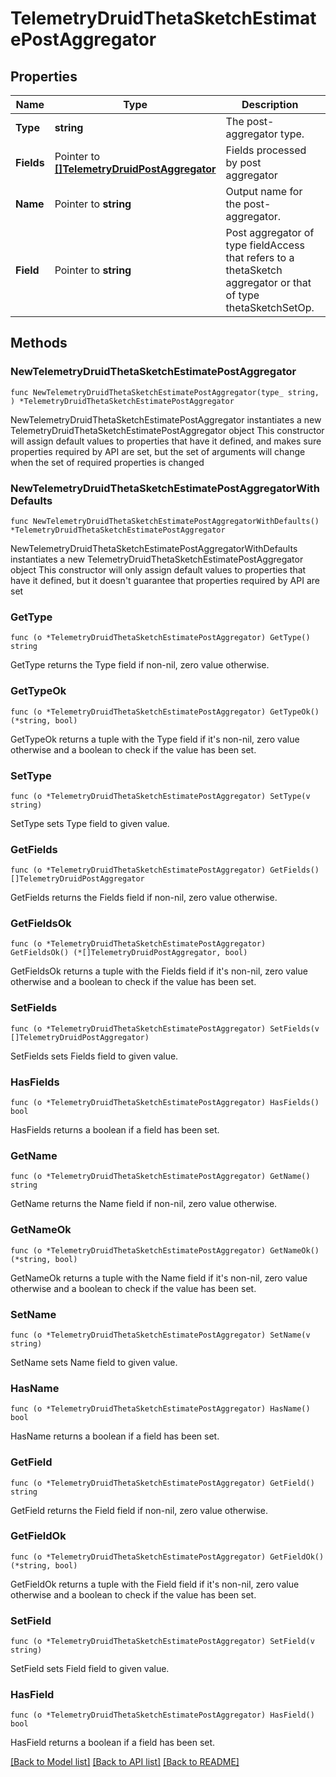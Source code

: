# TelemetryDruidThetaSketchEstimatePostAggregator

## Properties

Name | Type | Description | Notes
------------ | ------------- | ------------- | -------------
**Type** | **string** | The post-aggregator type. | 
**Fields** | Pointer to [**[]TelemetryDruidPostAggregator**](TelemetryDruidPostAggregator.md) | Fields processed by post aggregator | [optional] 
**Name** | Pointer to **string** | Output name for the post-aggregator. | [optional] 
**Field** | Pointer to **string** | Post aggregator of type fieldAccess that refers to a thetaSketch aggregator or that of type thetaSketchSetOp. | [optional] 

## Methods

### NewTelemetryDruidThetaSketchEstimatePostAggregator

`func NewTelemetryDruidThetaSketchEstimatePostAggregator(type_ string, ) *TelemetryDruidThetaSketchEstimatePostAggregator`

NewTelemetryDruidThetaSketchEstimatePostAggregator instantiates a new TelemetryDruidThetaSketchEstimatePostAggregator object
This constructor will assign default values to properties that have it defined,
and makes sure properties required by API are set, but the set of arguments
will change when the set of required properties is changed

### NewTelemetryDruidThetaSketchEstimatePostAggregatorWithDefaults

`func NewTelemetryDruidThetaSketchEstimatePostAggregatorWithDefaults() *TelemetryDruidThetaSketchEstimatePostAggregator`

NewTelemetryDruidThetaSketchEstimatePostAggregatorWithDefaults instantiates a new TelemetryDruidThetaSketchEstimatePostAggregator object
This constructor will only assign default values to properties that have it defined,
but it doesn't guarantee that properties required by API are set

### GetType

`func (o *TelemetryDruidThetaSketchEstimatePostAggregator) GetType() string`

GetType returns the Type field if non-nil, zero value otherwise.

### GetTypeOk

`func (o *TelemetryDruidThetaSketchEstimatePostAggregator) GetTypeOk() (*string, bool)`

GetTypeOk returns a tuple with the Type field if it's non-nil, zero value otherwise
and a boolean to check if the value has been set.

### SetType

`func (o *TelemetryDruidThetaSketchEstimatePostAggregator) SetType(v string)`

SetType sets Type field to given value.


### GetFields

`func (o *TelemetryDruidThetaSketchEstimatePostAggregator) GetFields() []TelemetryDruidPostAggregator`

GetFields returns the Fields field if non-nil, zero value otherwise.

### GetFieldsOk

`func (o *TelemetryDruidThetaSketchEstimatePostAggregator) GetFieldsOk() (*[]TelemetryDruidPostAggregator, bool)`

GetFieldsOk returns a tuple with the Fields field if it's non-nil, zero value otherwise
and a boolean to check if the value has been set.

### SetFields

`func (o *TelemetryDruidThetaSketchEstimatePostAggregator) SetFields(v []TelemetryDruidPostAggregator)`

SetFields sets Fields field to given value.

### HasFields

`func (o *TelemetryDruidThetaSketchEstimatePostAggregator) HasFields() bool`

HasFields returns a boolean if a field has been set.

### GetName

`func (o *TelemetryDruidThetaSketchEstimatePostAggregator) GetName() string`

GetName returns the Name field if non-nil, zero value otherwise.

### GetNameOk

`func (o *TelemetryDruidThetaSketchEstimatePostAggregator) GetNameOk() (*string, bool)`

GetNameOk returns a tuple with the Name field if it's non-nil, zero value otherwise
and a boolean to check if the value has been set.

### SetName

`func (o *TelemetryDruidThetaSketchEstimatePostAggregator) SetName(v string)`

SetName sets Name field to given value.

### HasName

`func (o *TelemetryDruidThetaSketchEstimatePostAggregator) HasName() bool`

HasName returns a boolean if a field has been set.

### GetField

`func (o *TelemetryDruidThetaSketchEstimatePostAggregator) GetField() string`

GetField returns the Field field if non-nil, zero value otherwise.

### GetFieldOk

`func (o *TelemetryDruidThetaSketchEstimatePostAggregator) GetFieldOk() (*string, bool)`

GetFieldOk returns a tuple with the Field field if it's non-nil, zero value otherwise
and a boolean to check if the value has been set.

### SetField

`func (o *TelemetryDruidThetaSketchEstimatePostAggregator) SetField(v string)`

SetField sets Field field to given value.

### HasField

`func (o *TelemetryDruidThetaSketchEstimatePostAggregator) HasField() bool`

HasField returns a boolean if a field has been set.


[[Back to Model list]](../README.md#documentation-for-models) [[Back to API list]](../README.md#documentation-for-api-endpoints) [[Back to README]](../README.md)


